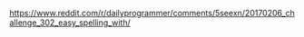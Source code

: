 https://www.reddit.com/r/dailyprogrammer/comments/5seexn/20170206_challenge_302_easy_spelling_with/
